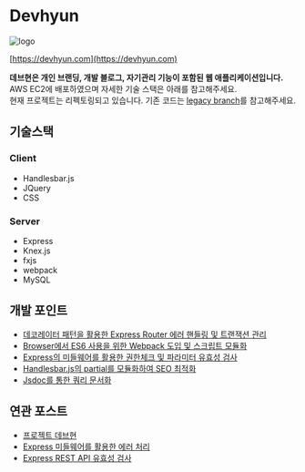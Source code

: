 # Devhyun

![logo](https://raw.githubusercontent.com/opzyra/devhyun/master/public/images/favicon.png)

[https://devhyun.com](https://devhyun.com)

**데브현은 개인 브랜딩, 개발 블로그, 자기관리 기능이 포함된 웹 애플리케이션입니다.**  
AWS EC2에 배포하였으며 자세한 기술 스택은 아래를 참고해주세요.  
현재 프로젝트는 리펙토링되고 있습니다. 기존 코드는 [legacy branch](https://github.com/opzyra/devhyun/tree/legacy)를 참고해주세요.

## 기술스택

### Client

- Handlesbar.js
- JQuery
- CSS

### Server

- Express
- Knex.js
- fxjs
- webpack
- MySQL

## 개발 포인트

- [데코레이터 패턴을 활용한 Express Router 에러 핸들링 및 트랜잭션 관리](https://github.com/opzyra/devhyun/blob/master/src/core/tx.js)
- [Browser에서 ES6 사용을 위한 Webpack 도입 및 스크립트 모듈화](https://github.com/opzyra/devhyun/blob/master/src/script/index.js)
- [Express의 미들웨어를 활용한 권한체크 및 파라미터 유효성 검사](https://github.com/opzyra/devhyun/blob/master/src/lib/validator.js)
- [Handlesbar.js의 partial를 모듈화하여 SEO 최적화](https://github.com/opzyra/devhyun/blob/master/views/partials/cl-seo.hbs)
- [Jsdoc를 통한 쿼리 문서화](https://github.com/opzyra/devhyun/blob/master/src/sql/Application.js)

## 연관 포스트

- [프로젝트 데브현](https://devhyun.com/blog/post/11)
- [Express 미들웨어를 활용한 에러 처리](https://devhyun.com/blog/post/6)
- [Express REST API 유효성 검사](https://devhyun.com/blog/post/7)
